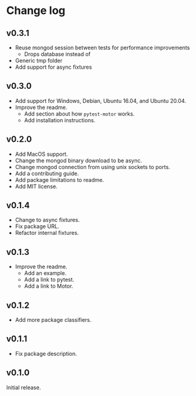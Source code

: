# Change log

## v0.3.1

- Reuse mongod session between tests for performance improvements
  - Drops database instead of
- Generic tmp folder
- Add support for async fixtures

## v0.3.0

- Add support for Windows, Debian, Ubuntu 16.04, and Ubuntu 20.04.
- Improve the readme.
  - Add section about how `pytest-motor` works.
  - Add installation instructions.

## v0.2.0

- Add MacOS support.
- Change the mongod binary download to be async.
- Change mongod connection from using unix sockets to ports.
- Add a contributing guide.
- Add package limitations to readme.
- Add MIT license.

## v0.1.4

- Change to async fixtures.
- Fix package URL.
- Refactor internal fixtures.

## v0.1.3

- Improve the readme.
  - Add an example.
  - Add a link to pytest.
  - Add a link to Motor.

## v0.1.2

- Add more package classifiers.

## v0.1.1

- Fix package description.

## v0.1.0

Initial release.
